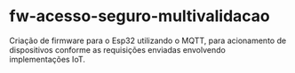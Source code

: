 # fw-acesso-seguro-multivalidacao
Criação de firmware para o Esp32 utilizando o MQTT, para acionamento de dispositivos conforme as requisições enviadas envolvendo implementações IoT.
